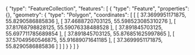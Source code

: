 {
  "type": "FeatureCollection",
  "features": [
    {
      "type": "Feature",
      "properties": {},
      "geometry": {
        "type": "Polygon",
        "coordinates": [
          [
            [
              37.3699951171875,
              55.8290586885836
            ],
            [
              37.4688720703125,
              55.598523085310276
            ],
            [
              37.81768798828125,
              55.59076338488528
            ],
            [
              37.891845703125,
              55.697711785689854
            ],
            [
              37.891845703125,
              55.876851625997865
            ],
            [
              37.57049560546875,
              55.91689071641185
            ],
            [
              37.3699951171875,
              55.8290586885836
            ]
          ]
        ]
      }
    }
  ]
}